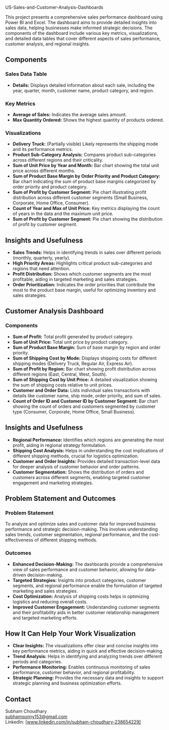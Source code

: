 US-Sales-and-Customer-Analysis-Dashboards





This project presents a comprehensive sales performance dashboard using Power BI and Excel. The dashboard aims to provide detailed insights into sales data, helping businesses make informed strategic decisions. The components of the dashboard include various key metrics, visualizations, and detailed data tables that cover different aspects of sales performance, customer analysis, and regional insights.

## Components

### Sales Data Table
- **Details:** Displays detailed information about each sale, including the year, quarter, month, customer name, product category, and region.

### Key Metrics
- **Average of Sales:** Indicates the average sales amount.
- **Max Quantity Ordered:** Shows the highest quantity of products ordered.

### Visualizations
- **Delivery Truck:** (Partially visible) Likely represents the shipping mode and its performance metrics.
- **Product Sub-Category Analysis:** Compares product sub-categories across different regions and their criticality.
- **Sum of Unit Price by Year and Month:** Bar chart showing the total unit price across different months.
- **Sum of Product Base Margin by Order Priority and Product Category:** Bar chart indicating the sum of product base margins categorized by order priority and product category.
- **Sum of Profit by Customer Segment:** Pie chart illustrating profit distribution across different customer segments (Small Business, Corporate, Home Office, Consumer).
- **Count of Year and Max of Unit Price:** Key metrics displaying the count of years in the data and the maximum unit price.
- **Sum of Profit by Customer Segment:** Pie chart showing the distribution of profit by customer segment.

## Insights and Usefulness
- **Sales Trends:** Helps in identifying trends in sales over different periods (monthly, quarterly, yearly).
- **High Priority Areas:** Highlights critical product sub-categories and regions that need attention.
- **Profit Distribution:** Shows which customer segments are the most profitable, aiding in targeted marketing and sales strategies.
- **Order Prioritization:** Indicates the order priorities that contribute the most to the product base margin, useful for optimizing inventory and sales strategies.

## Customer Analysis Dashboard

### Components
- **Sum of Profit:** Total profit generated by product category.
- **Sum of Unit Price:** Total unit price by product category.
- **Sum of Product Base Margin:** Sum of base margin by region and order priority.
- **Sum of Shipping Cost by Mode:** Displays shipping costs for different shipping modes (Delivery Truck, Regular Air, Express Air).
- **Sum of Profit by Region:** Bar chart showing profit distribution across different regions (East, Central, West, South).
- **Sum of Shipping Cost by Unit Price:** A detailed visualization showing the sum of shipping costs relative to unit prices.
- **Customer and Order Data:** Lists individual sales transactions with details like customer name, ship mode, order priority, and sum of sales.
- **Count of Order ID and Customer ID by Customer Segment:** Bar chart showing the count of orders and customers segmented by customer type (Consumer, Corporate, Home Office, Small Business).

## Insights and Usefulness
- **Regional Performance:** Identifies which regions are generating the most profit, aiding in regional strategy formulation.
- **Shipping Cost Analysis:** Helps in understanding the cost implications of different shipping methods, crucial for logistics optimization.
- **Customer and Order Insights:** Provides detailed transaction-level data for deeper analysis of customer behavior and order patterns.
- **Customer Segmentation:** Shows the distribution of orders and customers across different segments, enabling targeted customer engagement and marketing strategies.

## Problem Statement and Outcomes

### Problem Statement
To analyze and optimize sales and customer data for improved business performance and strategic decision-making. This involves understanding sales trends, customer segmentation, regional performance, and the cost-effectiveness of different shipping methods.

### Outcomes
- **Enhanced Decision-Making:** The dashboards provide a comprehensive view of sales performance and customer behavior, allowing for data-driven decision-making.
- **Targeted Strategies:** Insights into product categories, customer segments, and regional performance enable the formulation of targeted marketing and sales strategies.
- **Cost Optimization:** Analysis of shipping costs helps in optimizing logistics and reducing overall costs.
- **Improved Customer Engagement:** Understanding customer segments and their profitability aids in better customer relationship management and targeted marketing efforts.

## How It Can Help Your Work Visualization
- **Clear Insights:** The visualizations offer clear and concise insights into key performance metrics, aiding in quick and effective decision-making.
- **Trend Analysis:** Helps in identifying and analyzing trends over different periods and categories.
- **Performance Monitoring:** Enables continuous monitoring of sales performance, customer behavior, and regional profitability.
- **Strategic Planning:** Provides the necessary data and insights to support strategic planning and business optimization efforts.

## Contact
Subham Choudhary  
subhamsunny153@gmail.com  
LinkedIn: [www.linkedin.com/in/subham-choudhary-238654229]

